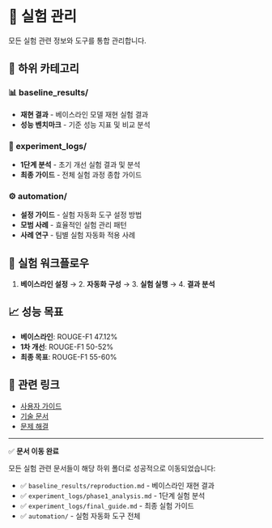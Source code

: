 # 🧪 실험 관리

모든 실험 관련 정보와 도구를 통합 관리합니다.

## 📁 하위 카테고리

### 📊 baseline_results/
- **재현 결과** - 베이스라인 모델 재현 실험 결과
- **성능 벤치마크** - 기준 성능 지표 및 비교 분석

### 📝 experiment_logs/
- **1단계 분석** - 초기 개선 실험 결과 및 분석
- **최종 가이드** - 전체 실험 과정 종합 가이드

### ⚙️ automation/
- **설정 가이드** - 실험 자동화 도구 설정 방법
- **모범 사례** - 효율적인 실험 관리 패턴
- **사례 연구** - 팀별 실험 자동화 적용 사례

## 🎯 실험 워크플로우

1. **베이스라인 설정** → 2. **자동화 구성** → 3. **실험 실행** → 4. **결과 분석**

## 📈 성능 목표

- **베이스라인**: ROUGE-F1 47.12%
- **1차 개선**: ROUGE-F1 50-52%
- **최종 목표**: ROUGE-F1 55-60%

## 🔗 관련 링크

- [사용자 가이드](../02_user_guides/README.md)
- [기술 문서](../03_technical_docs/README.md)
- [문제 해결](../06_troubleshooting/README.md)

---

✅ **문서 이동 완료**

모든 실험 관련 문서들이 해당 하위 폴더로 성공적으로 이동되었습니다:
- ✅ `baseline_results/reproduction.md` - 베이스라인 재현 결과
- ✅ `experiment_logs/phase1_analysis.md` - 1단계 실험 분석
- ✅ `experiment_logs/final_guide.md` - 최종 실험 가이드
- ✅ `automation/` - 실험 자동화 도구 전체
